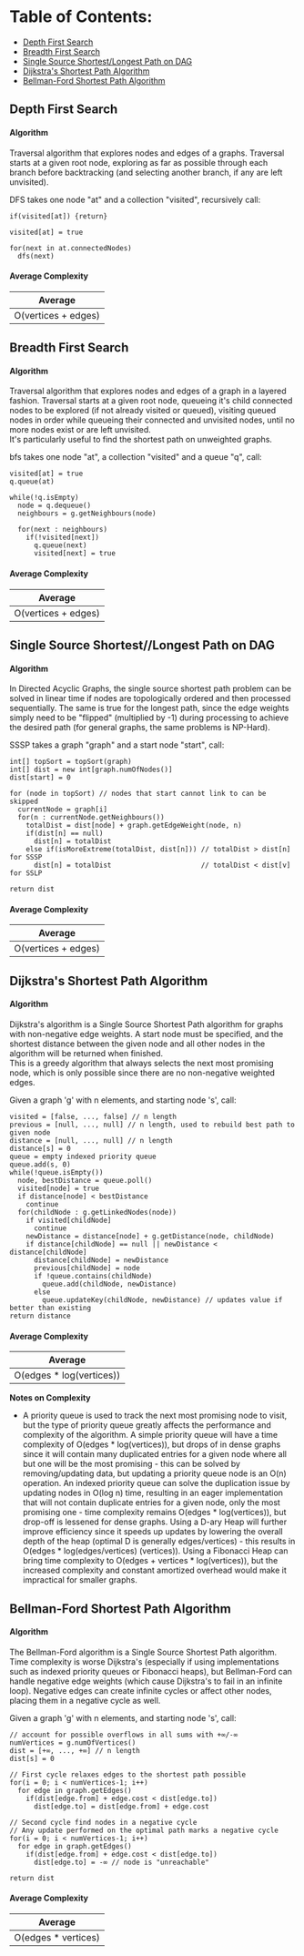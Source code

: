 # Table of Contents:
- [Depth First Search](#depth-first-search)
- [Breadth First Search](#breadth-first-search)
- [Single Source Shortest/Longest Path on DAG](#sssp)
- [Dijkstra's Shortest Path Algorithm](#dijkstra)
- [Bellman-Ford Shortest Path Algorithm](#bellman-ford)


## Depth First Search
#### Algorithm
Traversal algorithm that explores nodes and edges of a graphs. Traversal
 starts at a given root node, exploring as far as possible through each 
 branch before backtracking (and selecting another branch, if any are 
 left unvisited).

DFS takes one node "at" and a collection "visited", recursively call:
```
if(visited[at]) {return}
  
visited[at] = true
	
for(next in at.connectedNodes)
  dfs(next)
```

#### Average Complexity
| Average               |
|-----------------------|
| O(vertices + edges)   |



## Breadth First Search
#### Algorithm
Traversal algorithm that explores nodes and edges of a graph in a 
layered fashion. Traversal starts at a given root node, queueing it's 
child connected nodes to be explored (if not already visited or queued),
 visiting queued nodes in order while queueing their connected and 
 unvisited nodes, until no more nodes exist or are left unvisited.  
It's particularly useful to find the shortest path on unweighted graphs.

bfs takes one node "at", a collection "visited" and a queue "q", call:
```
visited[at] = true
q.queue(at)
		
while(!q.isEmpty)
  node = q.dequeue()
  neighbours = g.getNeighbours(node)
			
  for(next : neighbours)
    if(!visited[next])
      q.queue(next)
      visited[next] = true
```



#### Average Complexity
| Average               |
|-----------------------|
| O(vertices + edges)   |

## <a name='sssp'/>Single Source Shortest//Longest Path on DAG
#### Algorithm
In Directed Acyclic Graphs, the single source shortest path problem can
be solved in linear time if nodes are topologically ordered and then
processed sequentially. The same is true for the longest path, since the
edge weights simply need to be "flipped" (multiplied by -1) during
processing to achieve the desired path (for general graphs, the same
problems is NP-Hard).

SSSP takes a graph "graph" and a start node "start", call:
```
int[] topSort = topSort(graph)
int[] dist = new int[graph.numOfNodes()]
dist[start] = 0

for (node in topSort) // nodes that start cannot link to can be skipped
  currentNode = graph[i]
  for(n : currentNode.getNeighbours())
    totalDist = dist[node] + graph.getEdgeWeight(node, n)
    if(dist[n] == null)
      dist[n] = totalDist
    else if(isMoreExtreme(totalDist, dist[n])) // totalDist > dist[n] for SSSP
      dist[n] = totalDist                      // totalDist < dist[v] for SSLP

return dist
```

#### Average Complexity
| Average               |
|-----------------------|
| O(vertices + edges)   |



## <a name='dijkstra'/>Dijkstra's Shortest Path Algorithm
#### Algorithm
Dijkstra's algorithm is a Single Source Shortest Path algorithm for
graphs with non-negative edge weights. A start node must be specified,
and the shortest distance between the given node and all other nodes in
the algorithm will be returned when finished.  
This is a greedy algorithm that always selects the next most promising
node, which is only possible since there are no non-negative weighted
edges.  

Given a graph 'g' with n elements, and starting node 's', call:
```
visited = [false, ..., false] // n length
previous = [null, ..., null] // n length, used to rebuild best path to given node
distance = [null, ..., null] // n length
distance[s] = 0
queue = empty indexed priority queue
queue.add(s, 0)
while(!queue.isEmpty())
  node, bestDistance = queue.poll()
  visited[node] = true
  if distance[node] < bestDistance
    continue
  for(childNode : g.getLinkedNodes(node))
    if visited[childNode]
      continue
    newDistance = distance[node] + g.getDistance(node, childNode)
    if distance[childNode] == null || newDistance < distance[childNode]
      distance[childNode] = newDistance
      previous[childNode] = node
      if !queue.contains(childNode)
        queue.add(childNode, newDistance)
      else
        queue.updateKey(childNode, newDistance) // updates value if better than existing
return distance
```

#### Average Complexity
| Average                    |
|----------------------------|
| O(edges * log(vertices))   |

**Notes on Complexity**
- A priority queue is used to track the next most promising node to visit,
but the type of priority queue greatly affects the performance and
complexity of the algorithm. A simple priority queue will have a time
complexity of O(edges * log(vertices)), but drops of in dense graphs
since it will contain many duplicated entries for a given node where all
but one will be the most promising - this can be solved by
removing/updating data, but updating a priority queue node is an O(n)
operation. An indexed priority queue can solve the duplication issue by
updating nodes in O(log n) time, resulting in an eager implementation
that will not contain duplicate entries for a given node, only the most
promising one - time complexity remains O(edges * log(vertices)), but
drop-off is lessened for dense graphs. Using a D-ary Heap will further
improve efficiency since it speeds up updates by lowering the overall
depth of the heap (optimal D is generally edges/vertices) - this results
in O(edges * log(edges/vertices) (vertices)). Using a Fibonacci Heap can
bring time complexity to O(edges + vertices * log(vertices)), but the
increased complexity and constant amortized overhead would make it
impractical for smaller graphs.



## <a name='bellman-ford'/>Bellman-Ford Shortest Path Algorithm
#### Algorithm
The Bellman-Ford algorithm is a Single Source Shortest Path algorithm. 
Time complexity is worse Dijkstra's (especially if using implementations
such as indexed priority queues or Fibonacci heaps), but Bellman-Ford 
can handle negative edge weights (which cause Dijkstra's to fail in an
infinite loop). Negative edges can create infinite cycles or affect
other nodes, placing them in a negative cycle as well.


Given a graph 'g' with n elements, and starting node 's', call:
```
// account for possible overflows in all sums with +∞/-∞ 
numVertices = g.numOfVertices()
dist = [+∞, ..., +∞] // n length
dist[s] = 0
	
// First cycle relaxes edges to the shortest path possible
for(i = 0; i < numVertices-1; i++)
  for edge in graph.getEdges()
    if(dist[edge.from] + edge.cost < dist[edge.to])
      dist[edge.to] = dist[edge.from] + edge.cost
	
// Second cycle find nodes in a negative cycle 
// Any update performed on the optimal path marks a negative cycle
for(i = 0; i < numVertices-1; i++)
  for edge in graph.getEdges()
    if(dist[edge.from] + edge.cost < dist[edge.to])
      dist[edge.to] = -∞ // node is "unreachable"
	
return dist
```

#### Average Complexity
| Average               |
|-----------------------|
| O(edges * vertices)   |
